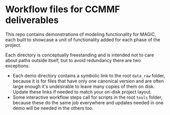 # Workflow files for CCMMF deliverables

This repo contains demonstrations of modeling functionality for MAGiC,
each built to showcase a unit of functionality added for each phase of the
project.

Each directory is conceptually freestanding and is intended not to care
about paths outside itself, but to avoid redundancy there are two exceptions:

* Each demo directory contains a symbolic link to the root `data_raw` folder,
	because it is for files that have only one canonical version and are often
	large enough it's undesirable to leave many copies of them on disk.
	Update these links if needed to match your on-disk project layout.
* Some interactive workflow steps call for scripts in the root `tools` folder,
	because these do the same job everywhere and updates needed in one demo
	will be needed in the others too.
